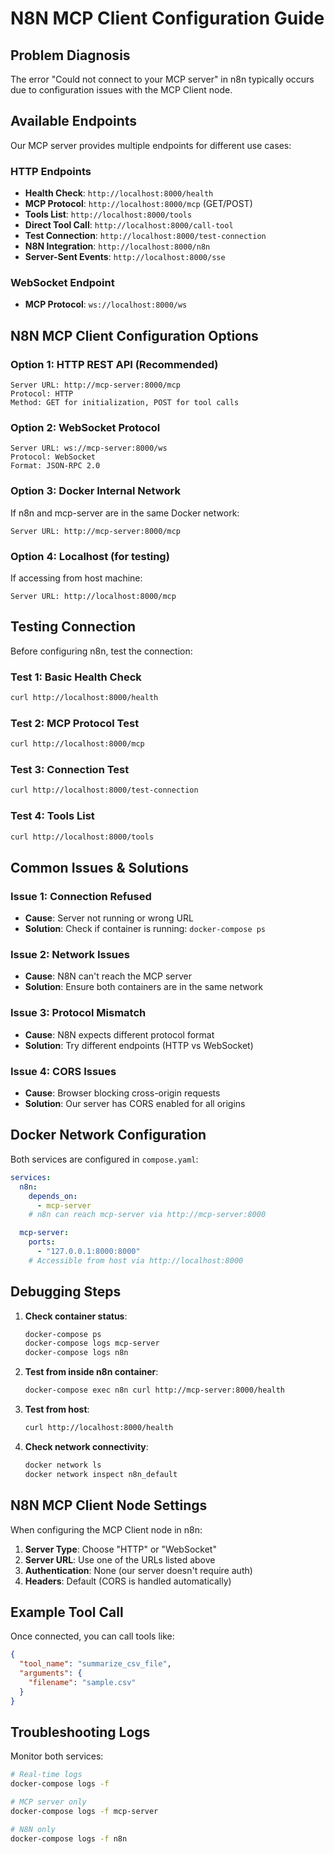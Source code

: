 # N8N MCP Client Configuration Guide

## Problem Diagnosis
The error "Could not connect to your MCP server" in n8n typically occurs due to configuration issues with the MCP Client node.

## Available Endpoints

Our MCP server provides multiple endpoints for different use cases:

### HTTP Endpoints
- **Health Check**: `http://localhost:8000/health`
- **MCP Protocol**: `http://localhost:8000/mcp` (GET/POST)
- **Tools List**: `http://localhost:8000/tools`
- **Direct Tool Call**: `http://localhost:8000/call-tool`
- **Test Connection**: `http://localhost:8000/test-connection`
- **N8N Integration**: `http://localhost:8000/n8n`
- **Server-Sent Events**: `http://localhost:8000/sse`

### WebSocket Endpoint
- **MCP Protocol**: `ws://localhost:8000/ws`

## N8N MCP Client Configuration Options

### Option 1: HTTP REST API (Recommended)
```
Server URL: http://mcp-server:8000/mcp
Protocol: HTTP
Method: GET for initialization, POST for tool calls
```

### Option 2: WebSocket Protocol
```
Server URL: ws://mcp-server:8000/ws
Protocol: WebSocket
Format: JSON-RPC 2.0
```

### Option 3: Docker Internal Network
If n8n and mcp-server are in the same Docker network:
```
Server URL: http://mcp-server:8000/mcp
```

### Option 4: Localhost (for testing)
If accessing from host machine:
```
Server URL: http://localhost:8000/mcp
```

## Testing Connection

Before configuring n8n, test the connection:

### Test 1: Basic Health Check
```bash
curl http://localhost:8000/health
```

### Test 2: MCP Protocol Test
```bash
curl http://localhost:8000/mcp
```

### Test 3: Connection Test
```bash
curl http://localhost:8000/test-connection
```

### Test 4: Tools List
```bash
curl http://localhost:8000/tools
```

## Common Issues & Solutions

### Issue 1: Connection Refused
- **Cause**: Server not running or wrong URL
- **Solution**: Check if container is running: `docker-compose ps`

### Issue 2: Network Issues
- **Cause**: N8N can't reach the MCP server
- **Solution**: Ensure both containers are in the same network

### Issue 3: Protocol Mismatch
- **Cause**: N8N expects different protocol format
- **Solution**: Try different endpoints (HTTP vs WebSocket)

### Issue 4: CORS Issues
- **Cause**: Browser blocking cross-origin requests
- **Solution**: Our server has CORS enabled for all origins

## Docker Network Configuration

Both services are configured in `compose.yaml`:
```yaml
services:
  n8n:
    depends_on:
      - mcp-server
    # n8n can reach mcp-server via http://mcp-server:8000

  mcp-server:
    ports:
      - "127.0.0.1:8000:8000"
    # Accessible from host via http://localhost:8000
```

## Debugging Steps

1. **Check container status**:
   ```bash
   docker-compose ps
   docker-compose logs mcp-server
   docker-compose logs n8n
   ```

2. **Test from inside n8n container**:
   ```bash
   docker-compose exec n8n curl http://mcp-server:8000/health
   ```

3. **Test from host**:
   ```bash
   curl http://localhost:8000/health
   ```

4. **Check network connectivity**:
   ```bash
   docker network ls
   docker network inspect n8n_default
   ```

## N8N MCP Client Node Settings

When configuring the MCP Client node in n8n:

1. **Server Type**: Choose "HTTP" or "WebSocket"
2. **Server URL**: Use one of the URLs listed above
3. **Authentication**: None (our server doesn't require auth)
4. **Headers**: Default (CORS is handled automatically)

## Example Tool Call

Once connected, you can call tools like:
```json
{
  "tool_name": "summarize_csv_file",
  "arguments": {
    "filename": "sample.csv"
  }
}
```

## Troubleshooting Logs

Monitor both services:
```bash
# Real-time logs
docker-compose logs -f

# MCP server only
docker-compose logs -f mcp-server

# N8N only  
docker-compose logs -f n8n
```
